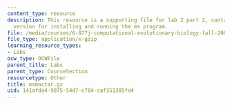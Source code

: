 ```yaml
---
content_type: resource
description: This resource is a supporting file for lab 2 part 2, contains Macintosh
  version for installing and running the ms program.
file: /media/courses/6-877j-computational-evolutionary-biology-fall-2005/141afda4987554d7c784caf351385fd4_msmactar.gz
file_type: application/x-gzip
learning_resource_types:
- Labs
ocw_type: OCWFile
parent_title: Labs
parent_type: CourseSection
resourcetype: Other
title: msmactar.gz
uid: 141afda4-9875-54d7-c784-caf351385fd4
---
```

